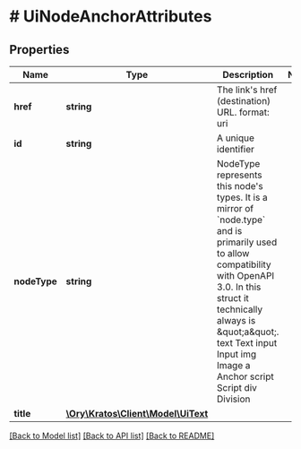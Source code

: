 # # UiNodeAnchorAttributes

## Properties

Name | Type | Description | Notes
------------ | ------------- | ------------- | -------------
**href** | **string** | The link&#39;s href (destination) URL.  format: uri |
**id** | **string** | A unique identifier |
**nodeType** | **string** | NodeType represents this node&#39;s types. It is a mirror of &#x60;node.type&#x60; and is primarily used to allow compatibility with OpenAPI 3.0.  In this struct it technically always is \&quot;a\&quot;. text Text input Input img Image a Anchor script Script div Division |
**title** | [**\Ory\Kratos\Client\Model\UiText**](UiText.md) |  |

[[Back to Model list]](../../README.md#models) [[Back to API list]](../../README.md#endpoints) [[Back to README]](../../README.md)
